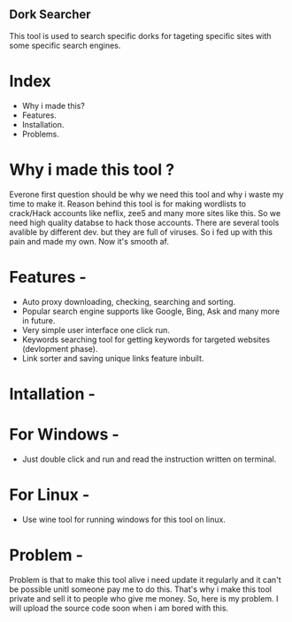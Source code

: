 ## Dork Searcher 
This tool is used to search specific dorks for tageting specific sites with some specific search engines.

# Index 
* Why i made this?
* Features.
* Installation.
* Problems.

# Why i made this tool ?
Everone first question should be why we need this tool and why i waste my time to make it. Reason behind this tool is for making wordlists to crack/Hack accounts like neflix, zee5 and many more sites like this. So we need high quality databse to hack those accounts. There are several tools avalible by different dev. but they are full of viruses. So i fed up with this pain and made my own. Now it's smooth af.

# Features -
* Auto proxy downloading, checking, searching and sorting.
* Popular search engine supports like Google, Bing, Ask and many more in future.
* Very simple user interface one click run.
* Keywords searching tool for getting keywords for targeted websites (devlopment phase).
* Link sorter and saving unique links feature inbuilt.

# Intallation - 
# For Windows - 
* Just double click and run and read the instruction written on terminal.
# For Linux - 
* Use wine tool for running windows for this tool on linux.

# Problem -
Problem is that to make this tool alive i need update it regularly and it can't be possible unitl someone pay me to do this. That's why i make this tool private and sell it to people who give me money. So, here is my problem. I will upload the source code soon when i am bored with this.


